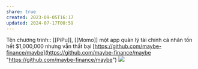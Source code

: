 ```yaml
---
share: true
created: 2023-09-05T16:17
updated: 2024-07-17T00:59
---
```

Tên chương trình:: [[PiPu]], [[Momo]]
một app quản lý tài chính cá nhân tốn hết $1,000,000 nhưng vẫn thất bại [https://github.com/maybe-finance/maybe](https://github.com/maybe-finance/maybe "https://github.com/maybe-finance/maybe")
![](https://maybe.co/assets/screenshot-65d03882.png) 